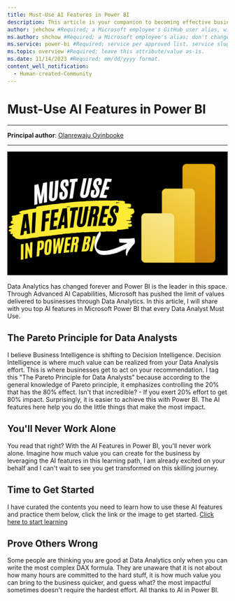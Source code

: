 ```yaml
---
title: Must-Use AI Features in Power BI 
description: This article is your companion to becoming effective business data analyst using Microsoft Power BI and leveraging on its AI capabilities.
author: jehchow #Required; a Microsoft employee's GitHub user alias, with correct capitalization; don't change.
ms.author: shchow #Required; a Microsoft employee's alias; don't change. 
ms.service: power-bi #Required; service per approved list. service slug assigned to your service by ACOM.
ms.topic: overview #Required; leave this attribute/value as-is.
ms.date: 11/14/2023 #Required; mm/dd/yyyy format.
content_well_notification: 
  - Human-created-Community
---
```


# Must-Use AI Features in Power BI

---

**Principal author**: [Olanrewaju Oyinbooke](https://learn.microsoft.com/users/theoyinbooke)

---

![Must Use AI Features in Power BI Design](../media/power-bi-ai/power-bi-ai.png)

Data Analytics has changed forever and Power BI is the leader in this space. Through Advanced AI Capabilities, Microsoft has pushed the limit of values delivered to businesses through Data Analytics. In this article, I will share with you top AI features in Microsoft Power BI that every Data Analyst Must Use.


## The Pareto Principle for Data Analysts
I believe Business Intelligence is shifting to Decision Intelligence. Decision Intelligence is where much value can be realized from your Data Analysis effort. This is where businesses get to act on your recommendation. 
I tag this "The Pareto Principle for Data Analysts" because according to the general knowledge of Pareto principle, it emphasizes controlling the 20% that has the 80% effect. Isn't that incredible? - If you exert 20% effort to get 80% impact.
Surprisingly, it is easier to achieve this with Power BI. The AI features here help you do the little things that make the most impact.

## You'll Never Work Alone
You read that right? With the AI Features in Power BI, you'll never work alone. Imagine how much value you can create for the business by leveraging the AI features in this learning path, I am already excited on your behalf and I can't wait to see you get transformed on this skilling journey.


## Time to Get Started
I have curated the contents you need to learn how to use these AI features and practice them below, click the link or the image to get started.
[Click here to start learning](https://learn.microsoft.com/en-us/collections/1kp7t5go8ejmx5)


## Prove Others Wrong
Some people are thinking you are good at Data Analytics only when you can write the most complex DAX formula. They are unaware that it is not about how many hours are committed to the hard stuff, it is how much value you can bring to the business quicker, and guess what? the most impactful sometimes doesn't require the hardest effort. All thanks to AI in Power BI.
